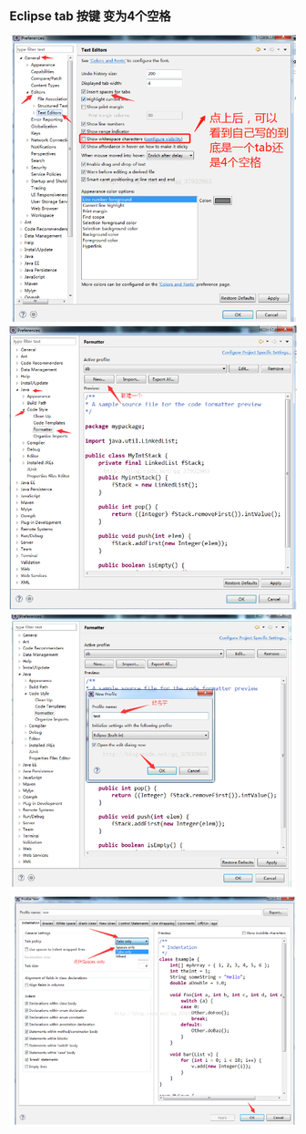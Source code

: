## Eclipse tab 按键 变为4个空格

![tabtospace](../Images/tab转空格一.png)
![tabtospace](../Images/tab转空格二.png)
![tabtospace](../Images/tab转空格三.png)
![tabtospace](../Images/tab转空格四.png)